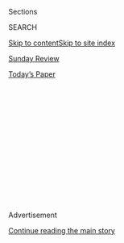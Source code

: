 <div id="app">

<div>

<div>

<div>

<div class="NYTAppHideMasthead css-1q2w90k e1suatyy0">

<div class="section css-ui9rw0 e1suatyy2">

<div class="css-eph4ug er09x8g0">

<div class="css-6n7j50">

</div>

<span class="css-1dv1kvn">Sections</span>

<div class="css-10488qs">

<span class="css-1dv1kvn">SEARCH</span>

</div>

[Skip to content](#site-content)[Skip to site index](#site-index)

</div>

<div id="masthead-section-label" class="css-1wr3we4 eaxe0e00">

[Sunday
Review](https://www.nytimes.com/section/opinion/sunday)

</div>

<div class="css-10698na e1huz5gh0">

</div>

</div>

<div id="masthead-bar-one" class="section hasLinks css-15hmgas e1csuq9d3">

<div class="css-uqyvli e1csuq9d0">

</div>

<div class="css-1uqjmks e1csuq9d1">

</div>

<div class="css-9e9ivx">

[](https://myaccount.nytimes.com/auth/login?response_type=cookie&client_id=vi)

</div>

<div class="css-1bvtpon e1csuq9d2">

[Today’s
Paper](https://www.nytimes.com/section/todayspaper)

</div>

</div>

</div>

</div>

<div data-aria-hidden="false">

<div id="site-content" data-role="main">

<div>

<div class="css-1aor85t" style="opacity:0.000000001;z-index:-1;visibility:hidden">

<div class="css-1hqnpie">

<div class="css-epjblv">

<span class="css-17xtcya">[Sunday
Review](/section/opinion/sunday)</span><span class="css-x15j1o">|</span><span class="css-fwqvlz">A.O.C.
and the Jurassic
Jerks</span>

</div>

<div class="css-k008qs">

<div class="css-1iwv8en">

<span class="css-18z7m18"></span>

<div>

</div>

</div>

<span class="css-1n6z4y">https://nyti.ms/3jzxvqS</span>

<div class="css-1705lsu">

<div class="css-4xjgmj">

<div class="css-4skfbu" data-role="toolbar" data-aria-label="Social Media Share buttons, Save button, and Comments Panel with current comment count" data-testid="share-tools">

  - 
  - 
  - 
  - 
    
    <div class="css-6n7j50">
    
    </div>

  - 
  - 

</div>

</div>

</div>

</div>

</div>

</div>

<div id="NYT_TOP_BANNER_REGION" class="css-13pd83m">

</div>

<div id="top-wrapper" class="css-1sy8kpn">

<div id="top-slug" class="css-l9onyx">

Advertisement

</div>

[Continue reading the main
story](#after-top)

<div class="ad top-wrapper" style="text-align:center;height:100%;display:block;min-height:250px">

<div id="top" class="place-ad" data-position="top" data-size-key="top">

</div>

</div>

<div id="after-top">

</div>

</div>

<div>

<div class="css-v5btjw etb61u70">

<div class="css-v05ibm etb61u71">

[Opinion](/section/opinion)

</div>

</div>

<div id="sponsor-wrapper" class="css-1hyfx7x">

<div id="sponsor-slug" class="css-19vbshk">

Supported by

</div>

[Continue reading the main
story](#after-sponsor)

<div id="sponsor" class="ad sponsor-wrapper" style="text-align:center;height:100%;display:block">

</div>

<div id="after-sponsor">

</div>

</div>

<div class="css-186x18t">

</div>

<div class="css-1vkm6nb ehdk2mb0">

# A.O.C. and the Jurassic Jerks

</div>

For the Cave Man President and his party, clubbing women is not a path
to victory.

<div class="css-18e8msd">

<div class="css-vp77d3 epjyd6m0">

<div class="css-1p10dcb ey68jwv0" data-aria-hidden="true">

[![Maureen
Dowd](https://static01.nyt.com/images/2018/04/02/opinion/maureen-dowd/maureen-dowd-thumbLarge.png
"Maureen Dowd")](https://www.nytimes.com/by/maureen-dowd)

</div>

<div class="css-1baulvz">

By [<span class="css-1baulvz last-byline" itemprop="name">Maureen
Dowd</span>](https://www.nytimes.com/by/maureen-dowd)

<div class="css-8atqhb">

Opinion Columnist

</div>

</div>

</div>

  - July 25,
    2020

  - 
    
    <div class="css-4xjgmj">
    
    <div class="css-d8bdto" data-role="toolbar" data-aria-label="Social Media Share buttons, Save button, and Comments Panel with current comment count" data-testid="share-tools">
    
      - 
      - 
      - 
      - 
        
        <div class="css-6n7j50">
        
        </div>
    
      - 
      - 
    
    </div>
    
    </div>

</div>

<div class="css-79elbk" data-testid="photoviewer-wrapper">

<div class="css-z3e15g" data-testid="photoviewer-wrapper-hidden">

</div>

<div class="css-1a48zt4 ehw59r15" data-testid="photoviewer-children">

![<span class="css-16f3y1r e13ogyst0" data-aria-hidden="true">Rep.
Alexandria Ocasio-Cortez speaks on the House floor on
Thursday.</span><span class="css-cnj6d5 e1z0qqy90" itemprop="copyrightHolder"><span class="css-1ly73wi e1tej78p0">Credit...</span><span><span>House
Television, via Associated
Press</span></span></span>](https://static01.nyt.com/images/2020/07/25/opinion/25dowd1/merlin_174871467_262be276-8ecc-4d40-bf98-66e9c5d37d40-articleLarge.jpg?quality=75&auto=webp&disable=upscale)

</div>

</div>

</div>

<div class="section meteredContent css-1r7ky0e" name="articleBody" itemprop="articleBody">

<div class="css-1fanzo5 StoryBodyCompanionColumn">

<div class="css-53u6y8">

President Trump is oh so proud of having mastered the ability to intone,
“Person. Woman. Man. Camera. TV.”

But the more pressing issue is whether he is a person who can master
talking to women through a TV camera without sounding like a cave man.

We continually debate whether Trump is a madman, but there’s no doubt
he’s a Mad Man. He’s a ring-a-ding-ding guy, stuck in a time warp
redolent of Vegas with the Rat Pack in 1959, talking about how “broads”
and “skirts” rate. He was in his element bro-ing out with Dave Portnoy
in an interview for “Barstool Sports” that aired Friday.

Trump’s idea of wooing the women’s vote, which is decisive in this
election, was to tweet out a New York Post story headlined “Joe Biden’s
disastrous plans for America’s suburbs” with the directive: “The
Suburban Housewives of America must read this article.”

</div>

</div>

<div class="css-1fanzo5 StoryBodyCompanionColumn">

<div class="css-53u6y8">

Clearly, the 74-year-old president thinks that American women are in the
kitchen, clutching their pearls à la June Cleaver, sheltered in the
’burbs in their gingham aprons, waiting for their big, brave
breadwinners to come home after a hard day’s work manhandling their
secretaries.

Trump believes that the coveted electoral cohort that used to be known
as soccer moms are actually sucker moms, naïve enough to fall for his
schtick that the unleashed forces of urban America are marching toward
their manicured lawns.

How perfect that the pussy-grabbing president — whose personal lawyer,
Michael Cohen, got in trouble over his boss’s porn-star payout — wants
to protect the desperate housewives of America.

In a speech on drug prices on Friday, Trump took his strange brand of
feminism for a spin, pausing while he talked about middlemen profiting
in the Big Pharma arena, to say “and women, I guess.”

On the Bulwark, a conservative website, Sarah Longwell [wrote
about](https://thebulwark.com/what-women-want/) her three-years-worth of
focus groups with women who voted for Trump in 2016.

</div>

</div>

<div class="css-1fanzo5 StoryBodyCompanionColumn">

<div class="css-53u6y8">

She found that they chose Trump over Hillary Clinton because they did
not like Clinton and because they felt that Bill Clinton’s bad behavior
with women canceled out Trump’s bad behavior with women.

But the relationship with women voters has soured, not only because of
his pugnacity and bullying, but because of his lack of compassion and
competence dealing with the coronavirus and painful issues about race.

“They don’t see Trump as someone who can *protect* them from the
chaos,’’ Longwell wrote. “They think he’s the *source* of it.”

And his party is on board with the antediluvian vibe. R-Misogyny. Even
on the 100th anniversary of women getting the vote, Republicans can’t
help themselves.

It feels strange to be typing something positive in a sentence with the
word Cheney in it, but it was disturbing to see a bunch of MAGA bros in
Congress beat up on Liz Cheney because, among other offenses to the cult
of Trump, she defended Dr. Anthony Fauci and shaded Trump on his denial
on the virus by
[tweeting](https://twitter.com/liz_cheney/status/1276591702321647616) a
picture of her father in a mask with the hashtag, “realmenwearmasks.”

One Trump disciple in the House, Rep. Matt Gaetz,
[tweeted](https://twitter.com/mattgaetz/status/1285611975121174528) that
“Liz Cheney has worked behind the scenes (and now in public) against
@realDonald Trump and his agenda.” He added, “Liz Cheney should step
down or be removed.”

Donald Jr. [chimed
in](https://twitter.com/DonaldJTrumpJr/status/1285612789923491842?ref_src=twsrc%5Etfw%7Ctwcamp%5Etweetembed%7Ctwterm%5E1285612789923491842%7Ctwgr%5E&ref_url=https%3A%2F%2Fthehill.com%2Fhomenews%2Fhouse%2F508333-trump-jr-on-cheney-we-already-have-one-mitt-romney-we-dont-need-another)
on Twitter, “We already have one Mitt Romney, we don’t need another.”

(Of course, while it feels strange to be typing something positive in a
sentence with the word Trump in it, Don Jr. was right in his second
point, “We also don’t need the endless wars she advocates for.” That
point was echoed by the president on Twitter. I would never agree with a
Cheney’s mindless hawkishness.)

</div>

</div>

<div class="css-1fanzo5 StoryBodyCompanionColumn">

<div class="css-53u6y8">

As Republicans sniped, one Democrat soared.

Ted Yoho, a Florida Republican, tried to slap down Alexandria
Ocasio-Cortez. A reporter overheard him muttering that the congresswoman
was “a fucking bitch” as Yoho walked away after having an argument with
her about crime and policing on the steps of the Capitol. (Yoho denies
he said it.)

The youngest woman to ever serve in Congress is so full of natural
political talent, burning so bright, that the 2020 field seems dull next
to her luster. It was a remarkable moment on Capitol Hill, where for
years super-achieving women have let such sexist remarks slide.

She went to the House floor Thursday and schooled Yoho the Yahoo and the
retrograde crowd.

“Mr. Yoho mentioned that he has a wife and two daughters,” she said. “I
am two years younger than Mr. Yoho’s youngest daughter. I am someone’s
daughter, too.” She added, “I am here because I have to show my parents
that I am their daughter, and that they did not raise me to accept abuse
from men.”

Showing her skill in a generational dimension foreign to Congress until
now, A.O.C. [posted a
video](https://twitter.com/itsbecrose/status/1285692799812341760?ref_src=twsrc%5Etfw%7Ctwcamp%5Etweetembed%7Ctwterm%5E1285692799812341760%7Ctwgr%5E&ref_url=https%3A%2F%2Fwww.foxnews.com%2Fpolitics%2Faoc-posts-boss-video-yoho-confrontation)
of herself on Instagram Stories strutting to the rap tune “Boss Bitch”
by Doja Cat, her long hair whipping to the music, with the Capitol in
the background. “I’m a bitch and a boss, Im’a shine like gloss.” She
captioned it: “Shine on, fight for others, and let the haters stay mad.”

And that’s the way you make Paleolithic men understand that they are
history.

</div>

</div>

<div>

</div>

<div class="css-1fanzo5 StoryBodyCompanionColumn">

<div class="css-53u6y8">

*The Times is committed to publishing* [*a diversity of
letters*](https://www.nytimes.com/2019/01/31/opinion/letters/letters-to-editor-new-york-times-women.html)
*to the editor. We’d like to hear what you think about this or any of
our articles. Here are some*
[*tips*](https://help.nytimes.com/hc/en-us/articles/115014925288-How-to-submit-a-letter-to-the-editor)*.
And here’s our email:*
[*letters@nytimes.com*](mailto:letters@nytimes.com)*.*

*Follow The New York Times Opinion section on*
[*Facebook*](https://www.facebook.com/nytopinion)*,* [*Twitter
(@NYTopinion)*](http://twitter.com/NYTOpinion) *and*
[*Instagram*](https://www.instagram.com/nytopinion/)*.*

</div>

</div>

</div>

<div>

</div>

<div>

</div>

<div>

</div>

<div>

<div id="bottom-wrapper" class="css-1ede5it">

<div id="bottom-slug" class="css-l9onyx">

Advertisement

</div>

[Continue reading the main
story](#after-bottom)

<div id="bottom" class="ad bottom-wrapper" style="text-align:center;height:100%;display:block;min-height:90px">

</div>

<div id="after-bottom">

</div>

</div>

</div>

</div>

</div>

## Site Index

<div>

</div>

## Site Information Navigation

  - [© <span>2020</span> <span>The New York Times
    Company</span>](https://help.nytimes.com/hc/en-us/articles/115014792127-Copyright-notice)

<!-- end list -->

  - [NYTCo](https://www.nytco.com/)
  - [Contact
    Us](https://help.nytimes.com/hc/en-us/articles/115015385887-Contact-Us)
  - [Work with us](https://www.nytco.com/careers/)
  - [Advertise](https://nytmediakit.com/)
  - [T Brand Studio](http://www.tbrandstudio.com/)
  - [Your Ad
    Choices](https://www.nytimes.com/privacy/cookie-policy#how-do-i-manage-trackers)
  - [Privacy](https://www.nytimes.com/privacy)
  - [Terms of
    Service](https://help.nytimes.com/hc/en-us/articles/115014893428-Terms-of-service)
  - [Terms of
    Sale](https://help.nytimes.com/hc/en-us/articles/115014893968-Terms-of-sale)
  - [Site
    Map](https://spiderbites.nytimes.com)
  - [Help](https://help.nytimes.com/hc/en-us)
  - [Subscriptions](https://www.nytimes.com/subscription?campaignId=37WXW)

</div>

</div>

</div>

</div>

